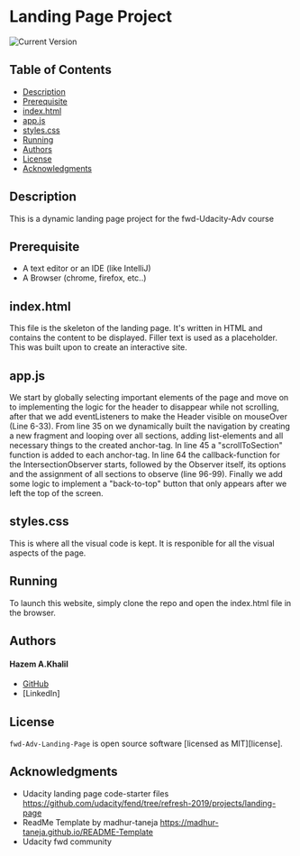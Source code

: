 # Landing Page Project


![Current Version](https://img.shields.io/badge/version-v0.2-blue)

## Table of Contents
- [Description](#Description)
- [Prerequisite](#Prerequisite)
- [index.html](#index.html)
- [app.js](#app.js)
- [styles.css](#styles.css)
- [Running](#Running)
- [Authors](#authors)
- [License](#license)
- [Acknowledgments](#acknowledgments)




## Description
This is a dynamic landing page project for the fwd-Udacity-Adv course

## Prerequisite
* A text editor or an IDE (like IntelliJ)
* A Browser (chrome, firefox, etc..)

## index.html
This file is the skeleton of the landing page. It's written in HTML and contains the content to be displayed. Filler text is used as a placeholder. This was built upon to create an interactive site.

## app.js
We start by globally selecting important elements of the page and move on to implementing the logic for the header to disappear while not scrolling, after that we add eventListeners to make the Header visible on mouseOver (Line 6-33). From line 35 on we dynamically built the navigation by creating a new fragment and looping over all sections, adding list-elements and all necessary things to the created anchor-tag. In line 45 a "scrollToSection" function is added to each anchor-tag. In line 64 the callback-function for the IntersectionObserver starts, followed by the Observer itself, its options and the assignment of all sections to observe (line 96-99).
Finally we add some logic to implement a "back-to-top" button that only appears after we left the top of the screen.

## styles.css
This is where all the visual code is kept. It is responible for all the visual aspects of the page.

## Running
To launch this website, simply clone the repo and open the index.html file in the browser.

## Authors

#### Hazem A.Khalil
* [GitHub]
* [LinkedIn]

## License

`fwd-Adv-Landing-Page` is open source software [licensed as MIT][license].

## Acknowledgments

* Udacity landing page code-starter files https://github.com/udacity/fend/tree/refresh-2019/projects/landing-page
* ReadMe Template by madhur-taneja https://madhur-taneja.github.io/README-Template
* Udacity fwd community

[//]: # (HyperLinks)

[GitHub]: https://github.com/Hazem-AK/
[GitHub Repository]: https://github.com/Hazem-AK/fwd-Adv-Landing-Page
